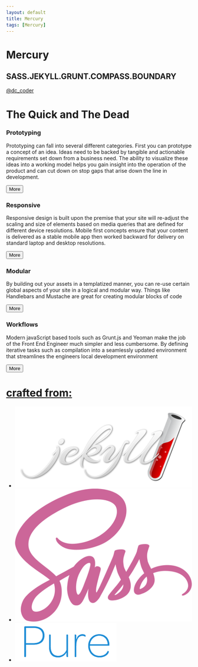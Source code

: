 ```yaml
---
layout: default
title: Mercury
tags: [Mercury]
---
```

<div class="splash-container splash-combo-respond">
    <div class="splash">
        <h1 class="splash-head fade-in page-hero">Mercury</h1>
        <h2 class="splash-subhead fade-in">
            SASS.JEKYLL.GRUNT.COMPASS.BOUNDARY
        </h2>
        <p>
            <a href="https://twitter.com/dc_coder" class="pure-button pure-button-primary" title="Follow Me on Twitter!">
                @dc_coder
                <i class="fa fa-twitter"></i>
            </a>
        </p>
    </div>
</div>
<div class="boundary is-center">
    <div class="content-wrapper">
        <h1 class="content-head">
            The Quick and The Dead
        </h1>
        <div>
            <div class="boundary-five">
                <h3>
                    Prototyping
                </h3>
                <i class="fa fa-rocket teaser-more box fade-in one"></i>
                <p class="edge">
                    Prototyping can fall into several different categories.  First you can prototype a concept of an
                    idea.  Ideas need to be backed by tangible and actionable requirements set down from a business
                    need.
                    The ability to visualize these ideas into a working model helps you gain insight into the operation of the product and can cut down on stop gaps that arise down the line in development.</br>
                </p>
                <button class="pure-button">More</button>
            </div>
            <div class="boundary-five">
                <h3>
                    Responsive
                </h3>
                <i class="fa fa-mobile teaser-more box fade-in two"></i>
                <p class="edge">
                    Responsive design is built upon the premise that your site will re-adjust the scaling and size of
                    elements based on media queries that are defined for different device resolutions. Mobile first
                    concepts ensure that your content is delivered as a stable mobile app then worked backward for
                    delivery on standard laptop and desktop resolutions.</br>
                </p>
                <button class="pure-button">More</button>
            </div>
            <div class="boundary-five">
                <h3>
                    Modular
                </h3>
                <i class="fa fa-th-large teaser-more box fade-in three"></i>
                <p class="edge">
                    By building out your assets in a templatized manner, you can re-use certain global aspects of your
                    site
                    in a logical and modular way.  Things like Handlebars and Mustache are great for creating modular
                    blocks of code</br>
                </p>
                <button class="pure-button">More</button>
            </div>
            <div class="boundary-five">
                <h3>
                    Workflows
                </h3>
                <i class="fa fa-check-square-o teaser-more box fade-in four"></i>
                <p class="edge">
                    Modern javaScript based tools such as Grunt.js and Yeoman make the job of the Front End
                    Engineer much simpler and less cumbersome.  By defining iterative tasks such as compilation into a
                    seamlessly updated environment that streamlines the engineers local development environment</br>
                </p>
                <button class="pure-button">More</button>
            </div>
        </div>
        <div class="edge is-center">
            <a href="#" data-event="label">
                <h1 class="power">
                    crafted from:
                </h1>
            </a>
            <ul class="pure-power-list">
                <li class="power-image">
                    <a  data-provider="jekyll" href="http://jekyllrb.com/">
                        <img class="grey-scale ghost img-jekyll" src="img/jekyll.png" alt="Jekyll">
                    </a>
                </li>
                <li class="power-image">
                    <a data-provider="sass" href="http://sass-lang.com/">
                        <img class="grey-scale ghost img-sass" src="img/sass-logo.png" alt="Jekyll">
                    </a>
                </li>
                <li class="power-image">
                    <a  data-provider="pure" href="http://purecss.io/">
                        <img class="grey-scale ghost img-pure" src="img/pure.png" alt="Pure">
                    </a>
                </li>
            </ul>
        </div>
        <div class="pure-u-1">
            <div class="posts">
            </div>
        </div>
    </div>
</div>
